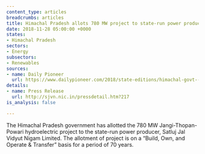```yaml
---
content_type: articles
breadcrumbs: articles
title: Himachal Pradesh allots 780 MW project to state-run power producer
date: 2018-11-28 05:00:00 +0000
states:
- Himachal Pradesh
sectors:
- Energy
subsectors:
- Renewables
sources:
- name: Daily Pioneer
  url: https://www.dailypioneer.com/2018/state-editions/himachal-govt--allots-780-mw--hydro-electric-project-to-sjvn.html
details:
- name: Press Release
  url: http://sjvn.nic.in/pressdetail.htm?217
is_analysis: false

---
```

The Himachal Pradesh government has allotted the 780 MW Jangi-Thopan-Powari hydroelectric project to the state-run power producer, Satluj Jal Vidyut Nigam Limited. The allotment of project is on a “Build, Own, and Operate & Transfer” basis for a period of 70 years.